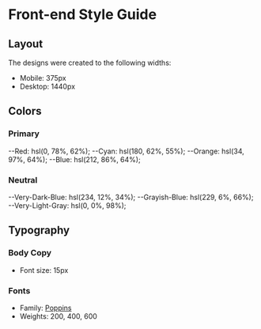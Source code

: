 # Front-end Style Guide

## Layout

The designs were created to the following widths:

- Mobile: 375px
- Desktop: 1440px

## Colors

### Primary

--Red: hsl(0, 78%, 62%);
--Cyan: hsl(180, 62%, 55%);
--Orange: hsl(34, 97%, 64%);
--Blue: hsl(212, 86%, 64%);

### Neutral

--Very-Dark-Blue: hsl(234, 12%, 34%);
--Grayish-Blue: hsl(229, 6%, 66%);
--Very-Light-Gray: hsl(0, 0%, 98%);

## Typography

### Body Copy

- Font size: 15px

### Fonts

- Family: [Poppins](https://fonts.google.com/specimen/Poppins)
- Weights: 200, 400, 600
